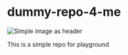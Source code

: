 # dummy-repo-4-me

![Simple image as header](https://www.pngkey.com/png/full/666-6663236_blue-header-png-6-png-image-blue.png)

This is a simple repo for playground 
